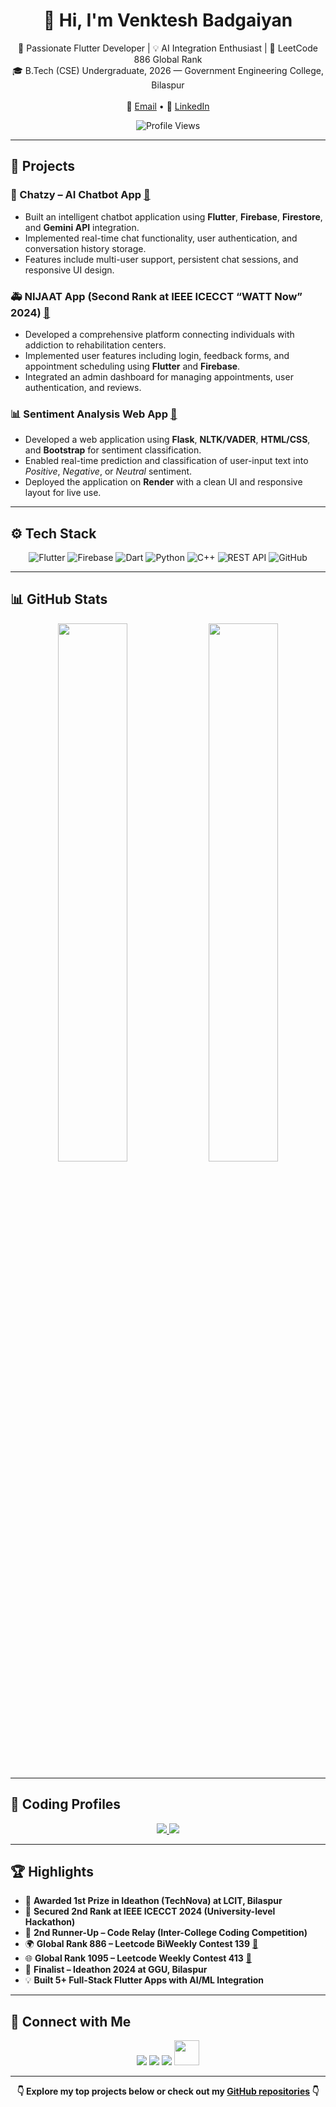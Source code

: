 <h1 align="center">👋 Hi, I'm Venktesh Badgaiyan</h1>

<p align="center">
  🚀 Passionate Flutter Developer | 💡 AI Integration Enthusiast | 🧠 LeetCode 886 Global Rank<br/>
  🎓 B.Tech (CSE) Undergraduate, 2026 — Government Engineering College, Bilaspur<br/>
  <br/>
  📧 <a href="mailto:venkteshbadgaiyan@gmail.com">Email</a> • 
  💼 <a href="https://www.linkedin.com/in/venkteshbadgaiyan/">LinkedIn</a>
</p>

<p align="center">
  <img src="https://komarev.com/ghpvc/?username=venkteshbadgaiyan&label=Profile+Views&color=brightgreen" alt="Profile Views" />
</p>

---

## 🧳 Projects

### 💬 Chatzy – AI Chatbot App [🔗](#)
- Built an intelligent chatbot application using **Flutter**, **Firebase**, **Firestore**, and **Gemini API** integration.
- Implemented real-time chat functionality, user authentication, and conversation history storage.
- Features include multi-user support, persistent chat sessions, and responsive UI design.

### 🚑 NIJAAT App (Second Rank at IEEE ICECCT “WATT Now” 2024) [🔗](#)
- Developed a comprehensive platform connecting individuals with addiction to rehabilitation centers.
- Implemented user features including login, feedback forms, and appointment scheduling using **Flutter** and **Firebase**.
- Integrated an admin dashboard for managing appointments, user authentication, and reviews.

### 📊 Sentiment Analysis Web App [🔗](#)
- Developed a web application using **Flask**, **NLTK/VADER**, **HTML/CSS**, and **Bootstrap** for sentiment classification.
- Enabled real-time prediction and classification of user-input text into *Positive*, *Negative*, or *Neutral* sentiment.
- Deployed the application on **Render** with a clean UI and responsive layout for live use.

---

## ⚙ Tech Stack

<p align="center"> 
  <img src="https://img.icons8.com/color/48/000000/flutter.png" title="Flutter" />
  <img src="https://img.icons8.com/color/48/000000/firebase.png" title="Firebase" />
  <img src="https://img.icons8.com/color/48/000000/dart.png" title="Dart" />
  <img src="https://img.icons8.com/color/48/000000/python.png" title="Python" />
  <img src="https://img.icons8.com/color/48/000000/c-plus-plus-logo.png" title="C++" />
  <img src="https://img.icons8.com/ios-filled/50/000000/api-settings.png" title="REST API" />
  <img src="https://img.icons8.com/color/48/000000/github.png" title="GitHub" />
</p>

---

## 📊 GitHub Stats

<p align="center">
  <img src="https://github-readme-stats.vercel.app/api?username=venkteshbadgaiyan&show_icons=true&theme=radical&hide_border=true" width="47%" />
  <img src="https://github-readme-streak-stats.herokuapp.com/?user=venkteshbadgaiyan&theme=radical&hide_border=true" width="47%" />
</p>

---

## 🧩 Coding Profiles

<p align="center">
  <a href="https://leetcode.com/venkteshbadgaiyan/" target="_blank">
    <img src="https://img.shields.io/badge/LeetCode-Global%20Rank%20886-orange?style=for-the-badge&logo=LeetCode&logoColor=white" />
  </a>
  <a href="https://github.com/venkteshbadgaiyan" target="_blank">
    <img src="https://img.shields.io/badge/GitHub-300%2B_commits-black?style=for-the-badge&logo=GitHub&logoColor=white" />
  </a>
</p>

---

## 🏆 Highlights

- 🥇 **Awarded 1st Prize in Ideathon (TechNova) at LCIT, Bilaspur**
- 🥈 **Secured 2nd Rank at IEEE ICECCT 2024 (University-level Hackathon)**
- 🥉 **2nd Runner-Up – Code Relay (Inter-College Coding Competition)**
- 🌍 **Global Rank 886 – Leetcode BiWeekly Contest 139** [🔗](https://leetcode.com/contest/biweekly-contest-139/ranking/)
- 🌐 **Global Rank 1095 – Leetcode Weekly Contest 413** [🔗](https://leetcode.com/contest/weekly-contest-413/ranking/)
- 🎯 **Finalist – Ideathon 2024 at GGU, Bilaspur**
- 💡 **Built 5+ Full-Stack Flutter Apps with AI/ML Integration**

---

## 🔗 Connect with Me

<p align="center">
  <a href="https://www.linkedin.com/in/venkteshbadgaiyan/"><img src="https://img.icons8.com/color/48/000000/linkedin.png"/></a>
  <a href="mailto:venkteshbadgaiyan@gmail.com"><img src="https://img.icons8.com/color/48/000000/gmail--v1.png"/></a>
  <a href="https://github.com/venkteshbadgaiyan"><img src="https://img.icons8.com/ios-glyphs/48/ffffff/github.png"/></a>
  <a href="https://leetcode.com/venkteshbadgaiyan/"><img src="https://upload.wikimedia.org/wikipedia/commons/1/19/LeetCode_logo_black.png" width="40"/></a>
</p>

---

<p align="center">
  <b>👇 Explore my top projects below or check out my <a href="https://github.com/venkteshbadgaiyan?tab=repositories">GitHub repositories</a> 👇</b>
</p>

